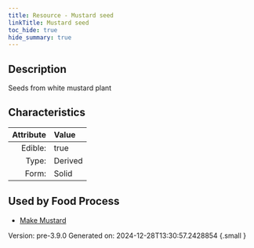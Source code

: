 ```yaml
---
title: Resource - Mustard seed
linkTitle: Mustard seed
toc_hide: true
hide_summary: true
---
```


## Description
&#10;&#9;&#9;Seeds from white mustard plant

## Characteristics

| Attribute      | Value |
|--------:|:------|
|Edible:|true|
|Type:|Derived|
|Form:|Solid|
 



    
## Used by Food Process

- [Make Mustard](/docs/definitions/food/make-mustard)


Version: pre-3.9.0 Generated on: 2024-12-28T13:30:57.2428854
{.small }

